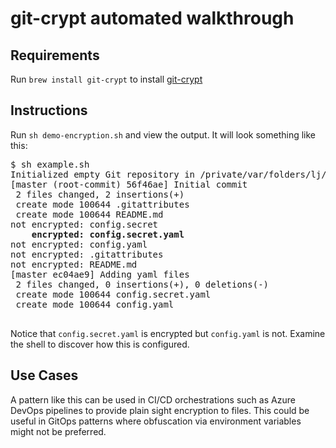 # git-crypt automated walkthrough

## Requirements

Run `brew install git-crypt` to install [git-crypt](https://github.com/AGWA/git-crypt)

## Instructions

Run `sh demo-encryption.sh` and view the output. It will look something like this:

<pre>
$ sh example.sh
Initialized empty Git repository in /private/var/folders/lj/9dqdzw193jg2jhjp9x19fyb00000gn/T/git-crypt-example.qadG8zCJ/.git/
[master (root-commit) 56f46ae] Initial commit
 2 files changed, 2 insertions(+)
 create mode 100644 .gitattributes
 create mode 100644 README.md
not encrypted: config.secret
    <b>encrypted: config.secret.yaml</b>
not encrypted: config.yaml
not encrypted: .gitattributes
not encrypted: README.md
[master ec04ae9] Adding yaml files
 2 files changed, 0 insertions(+), 0 deletions(-)
 create mode 100644 config.secret.yaml
 create mode 100644 config.yaml
 </pre>

 Notice that `config.secret.yaml` is encrypted but `config.yaml` is not. Examine the shell to discover how this is configured.

## Use Cases

 A pattern like this can be used in CI/CD orchestrations such as Azure DevOps pipelines to provide plain sight encryption to files. This could be useful in GitOps patterns where obfuscation via environment variables might not be preferred.
